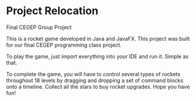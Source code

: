 # Project Relocation
Final CEGEP Group Project

This is a rocket game developed in Java and JavaFX. This project was built for our final CEGEP programming class project.

To play the game, just import everything into your IDE and run it. Simple as that.

To complete the game, you will have to control several types of rockets throughout 18 levels by dragging and dropping a set of command blocks onto a timeline.
Collect all the stars to buy rocket upgrades.
Hope you have fun!
